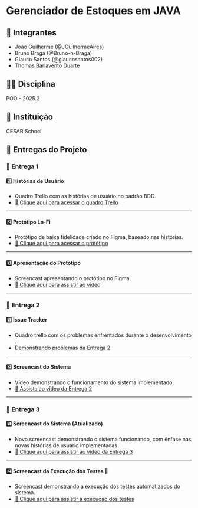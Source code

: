 # Gerenciador de Estoques em JAVA

## 👥 Integrantes
- João Guilherme (@JGuilhermeAires)
- Bruno Braga (@Bruno-h-Braga)
- Glauco Santos (@glaucosantos002)
- Thomas Barlavento Duarte

## 🧑‍🏫 Disciplina
POO - 2025.2

## 🏫 Instituição
CESAR School

## 📌 Entregas do Projeto

### 🚀 Entrega 1

#### 1️⃣ Histórias de Usuário
- Quadro Trello com as histórias de usuário no padrão BDD.  
- [📄 Clique aqui para acessar o quadro Trello](https://trello.com/invite/b/68da875e47d7176df60a5274/ATTIae81c9bbb997afebcff6825082ba72f083E8F966/sistema-de-gerenciamento-de-estoques)

---

#### 2️⃣ Protótipo Lo-Fi
- Protótipo de baixa fidelidade criado no Figma, baseado nas histórias.  
- [🎨 Clique aqui para acessar o protótipo](https://www.figma.com/design/zWb0R4IGBdi4vmgptayMj6/Untitled?node-id=0-1&t=phB4jmD4GaSLRdci-1)

---

#### 3️⃣ Apresentação do Protótipo
- Screencast apresentando o protótipo no Figma.  
- [🎥 Clique aqui para assistir ao vídeo](https://www.youtube.com/watch?v=h2TK5ozCEmc)

---

### 🚀 Entrega 2

#### 1️⃣ Issue Tracker
- Quadro trello com os problemas enfrentados durante o desenvolvimento .
- [Demonstrando problemas da Entrega 2](https://trello.com/invite/b/68da875e47d7176df60a5274/ATTIae81c9bbb997afebcff6825082ba72f083E8F966/sistema-de-gerenciamento-de-estoques)

---

#### 2️⃣ Screencast do Sistema
- Vídeo demonstrando o funcionamento do sistema implementado.  
- [🎥 Assista ao vídeo da Entrega 2](https://youtu.be/vX8AhF9hjbo)

---

### 🚀 Entrega 3

#### 1️⃣ Screencast do Sistema (Atualizado)
- Novo screencast demonstrando o sistema funcionando, com ênfase nas novas histórias de usuário implementadas.  
- [🎥 Clique aqui para assistir ao vídeo da Entrega 3](https://youtu.be/SEU_LINK_AQUI)

---

#### 2️⃣ Screencast da Execução dos Testes 🧪
- Screencast demonstrando a execução dos testes automatizados do sistema.  
- [🎥 Clique aqui para assistir à execução dos testes](https://youtu.be/Ww4LjV-9F2c)
